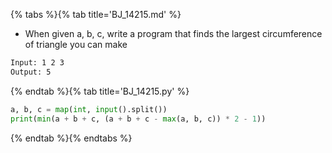 {% tabs %}{% tab title='BJ_14215.md' %}

* When given a, b, c, write a program that finds the largest circumference of triangle you can make

```txt
Input: 1 2 3
Output: 5
```

{% endtab %}{% tab title='BJ_14215.py' %}

```py
a, b, c = map(int, input().split())
print(min(a + b + c, (a + b + c - max(a, b, c)) * 2 - 1))
```

{% endtab %}{% endtabs %}
